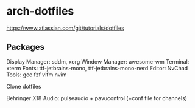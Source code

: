 # arch-dotfiles

https://www.atlassian.com/git/tutorials/dotfiles

## Packages
Display Manager: sddm, xorg
Window Manager: awesome-wm
Terminal: xterm
Fonts: ttf-jetbrains-mono, ttf-jetbrains-mono-nerd
Editor: NvChad
Tools: gcc fzf vifm nvim

Clone dotfiles 

Behringer X18 Audio: pulseaudio + pavucontrol (+conf file for channels)

